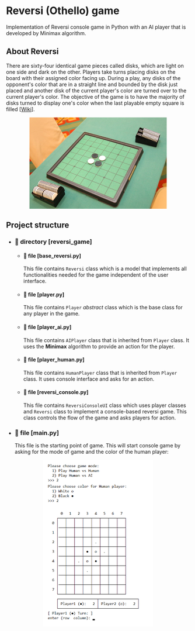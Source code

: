 # Reversi (Othello) game
Implementation of Reversi console game in Python with an AI player that is developed by Minimax algorithm.


## About Reversi
There are sixty-four identical game pieces called disks, which are light on one side and dark on the other. Players take turns placing disks on the board with their assigned color facing up. During a play, any disks of the opponent's color that are in a straight line and bounded by the disk just placed and another disk of the current player's color are turned over to the current player's color. The objective of the game is to have the majority of disks turned to display one's color when the last playable empty square is filled [[Wiki](https://en.wikipedia.org/wiki/Reversi)].

<p align='center'>
  <img height="250" alt="genetic-example" src="README.imgs/board-image.jpg">
</p>


## Project structure
- ### 📂 directory [reversi_game]
    - #### 📄 file [base_reversi.py]
      This file contains `Reversi` class which is a model that implements all functionalities needed for the game independent of the user interface.
  
    - #### 📄 file [player.py]
      This file contains `Player` _abstract_ class which is the base class for any player in the game. 

    - #### 📄 file [player_ai.py]
      This file contains `AIPlayer` class that is inherited from `Player` class. It uses the **Minimax** algorithm to provide an action for the player. 

    - #### 📄 file [player_human.py]
      This file contains `HumanPlayer` class that is inherited from `Player` class. It uses console interface and asks for an action.

    - #### 📄 file [reversi_console.py]
      This file contains `ReversiConsoleUI` class which uses player classes and `Reversi` class to implement a console-based reversi game. This class controls the flow of the game and asks players for action. 

- ### 📄 file [main.py]
  This file is the starting point of game. This will start console game by asking for the mode of game and the color of the human player:

<p align='center'>
  <img width="300" alt="genetic-example" src="README.imgs/start.png">
</p>
